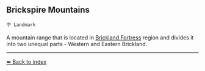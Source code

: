 ## Brickspire Mountains

`🪧 Landmark`

A mountain range that is located in [Brickland Fortress](../refs/brickland_fortress.md) region and divides it into two unequal parts - Western and Eastern Brickland.


----------
[⬅️ Back to index](/#50d0_s)